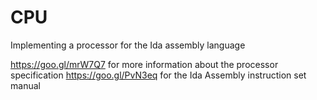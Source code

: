 # CPU
Implementing a processor for the Ida assembly language

https://goo.gl/mrW7Q7 for more information about the processor specification 
https://goo.gl/PvN3eq for the Ida Assembly instruction set manual
